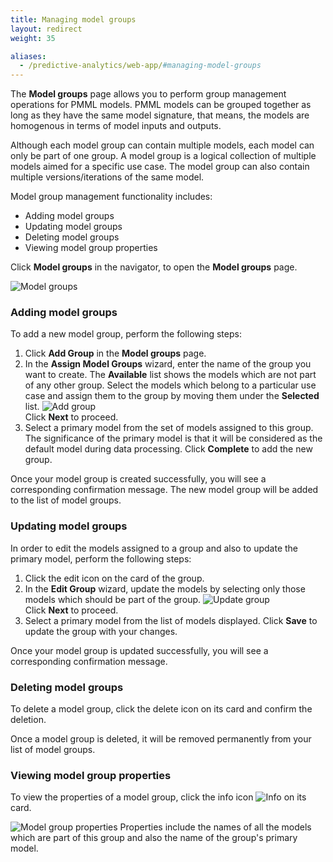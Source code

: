 ```yaml
---
title: Managing model groups
layout: redirect
weight: 35

aliases:
  - /predictive-analytics/web-app/#managing-model-groups
---
```


The **Model groups** page allows you to perform group management operations for PMML models. PMML models can be grouped together as long as they have the same model signature, that means, the models are homogenous in terms of model inputs and outputs. 

Although each model group can contain multiple models, each model can only be part of one group. A model group is a logical collection of multiple models aimed for a specific use case. The model group can also contain multiple versions/iterations of the same model.

Model group management functionality includes:

* Adding model groups
* Updating model groups
* Deleting model groups
* Viewing model group properties

Click **Model groups** in the navigator, to open the **Model groups** page.

![Model groups](/images/zementis/zementis-model-groups.png)

### Adding model groups

To add a new model group, perform the following steps:

1. Click **Add Group** in the **Model groups** page.
2. In the **Assign Model Groups** wizard, enter the name of the group you want to create. The **Available** list shows the models which are not part of any other group.
Select the models which belong to a particular use case and assign them to the group by moving them under the **Selected** list.
![Add group](/images/zementis/zementis-add-group.png)
<br>Click **Next** to proceed.
3. Select a primary model from the set of models assigned to this group. The significance of the primary model is that it will be considered as the default model during data processing.
Click **Complete** to add the new group.

Once your model group is created successfully, you will see a corresponding confirmation message. The new model group will be added to the list of model groups.

### Updating model groups

In order to edit the models assigned to a group and also to update the primary model, perform the following steps:

1. Click the edit icon on the card of the group.
2. In the **Edit Group** wizard, update the models by selecting only those models which should be part of the group.
![Update group](/images/zementis/zementis-edit-groups.png)
<br>Click **Next** to proceed.
3. Select a primary model from the list of models displayed. Click **Save** to update the group with your changes.

Once your model group is updated successfully, you will see a corresponding confirmation message.

### Deleting model groups

To delete a model group, click the delete icon on its card and confirm the deletion.  

Once a model group is deleted, it will be removed permanently from your list of model groups.

### Viewing model group properties

To view the properties of a model group, click the info icon <img src="/images/zementis/zementis-info-icon.png" alt="Info" style="display:inline-block; margin:0"> on its card.

![Model group properties](/images/zementis/zementis-model-group-details.png)
Properties include the names of all the models which are part of this group and also the name of the group's primary model.
